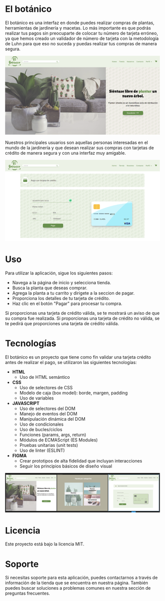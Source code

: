 # El botánico

El botánico es una interfaz en donde puedes realizar compras de plantas, herramientas de jardinería y macetas. Lo más importante es que podrás realizar tus pagos sin preocuparte de colocar tu número de tarjeta erróneo, ya que hemos creado un validador de número de tarjeta con la metodología de Luhn para que eso no suceda y puedas realizar tus compras de manera segura.

![](./src/assets/section-home.png)

Nuestros principales usuarios son aquellas personas interesadas en el mundo de la jardinería y que desean realizar sus compras con tarjetas de crédito de manera segura y con una interfaz muy amigable.

![](./src/assets/section-pay.png)

# Uso

Para utilizar la aplicación, sigue los siguientes pasos:

- Navega a la página de inicio y selecciona tienda.
- Busca la planta que deseas comprar.
- Agrega la planta a tu carrito y dirigete a la seccion de pagar.
- Proporciona los detalles de tu tarjeta de crédito.
- Haz clic en el botón "Pagar" para procesar tu compra.

Si proporcionas una tarjeta de crédito válida, se te mostrará un aviso de que su compra fue realizada. Si proporcionas una tarjeta de crédito no válida, se te pedirá que proporciones una tarjeta de crédito válida.

# Tecnologías

El botánico es un proyecto que tiene como fin validar una tarjeta crédito antes de realizar el pago, se utilizaron las siguientes tecnologías:

- **HTML**
  - Uso de HTML semántico
- **CSS**
  - Uso de selectores de CSS
  - Modelo de caja (box model): borde, margen, padding
  - Uso de variables
- **JAVASCRIPT**
  - Uso de selectores del DOM
  - Manejo de eventos del DOM
  - Manipulación dinámica del DOM
  - Uso de condicionales
  - Uso de bucles/ciclos
  - Funciones (params, args, return)
  - Módulos de ECMAScript (ES Modules)
  - Pruebas unitarias (unit tests)
  - Uso de linter (ESLINT)
- **FIGMA**
  - Crear prototipos de alta fidelidad que incluyan interacciones
  - Seguir los principios básicos de diseño visual

![](./src/assets/diseno-figma.png)

# Licencia

Este proyecto está bajo la licencia MIT.

# Soporte

Si necesitas soporte para esta aplicación, puedes contactarnos a través de información de la tienda que se encuentra en nuestra página. También puedes buscar soluciones a problemas comunes en nuestra sección de preguntas frecuentes.
